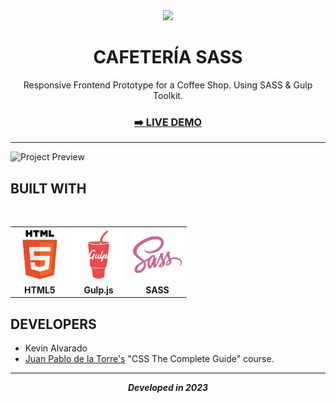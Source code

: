 <div align="center">
  <img src="https://user-images.githubusercontent.com/103754829/216491273-b93ba79f-aa4e-409e-92ca-dfacfef368c6.svg" width="250px" height="auto"/>
  
  <div>
    <h1>CAFETERÍA SASS</h1>
  </div>
</div>

<p align="center">Responsive Frontend Prototype for a Coffee Shop. Using SASS & Gulp Toolkit.</p>

<div align="center">
  <h3><a href="https://cafeteria-app-kevjs.netlify.app/" target="_blank">➡️ LIVE DEMO</a></h3>
  <hr/>
</div>

<img src="https://user-images.githubusercontent.com/103754829/216505442-03bfd12f-06e1-4d7b-b4b8-10458a29469f.png" alt="Project Preview"/>

## BUILT WITH
<br/>
<div align="center">
  <table>
    <tr>
      <th><img src="https://raw.githubusercontent.com/devicons/devicon/master/icons/html5/html5-original-wordmark.svg" alt="html5" width="80" height="80"/></th>
      <th><img src="https://raw.githubusercontent.com/devicons/devicon/master/icons/gulp/gulp-plain.svg" alt="gulp" width="80" height="80"/></th>
      <th><img src="https://raw.githubusercontent.com/devicons/devicon/master/icons/sass/sass-original.svg" alt="sass" width="80" height="80"/></th>
    </tr>
    <tr align="center">
      <td><strong>HTML5</strong></td>
      <td><strong>Gulp.js</strong></td>
      <td><strong>SASS</strong></td>
    </tr>
  </table>  
</div>

## DEVELOPERS
* Kevin Alvarado
* <a href="https://github.com/codigoconjuan">Juan Pablo de la Torre's</a> "CSS The Complete Guide" course.

<hr/>

<div align="center">
  <strong><i>Developed in 2023</i></strong> 
</div>
